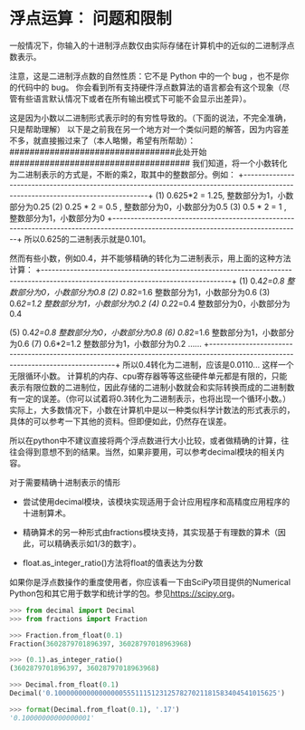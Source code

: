 # 浮点运算︰ 问题和限制

一般情况下，你输入的十进制浮点数仅由实际存储在计算机中的近似的二进制浮点数表示。

注意，这是二进制浮点数的自然性质：它不是 Python 中的一个 bug ，也不是你的代码中的 bug。
你会看到所有支持硬件浮点数算法的语言都会有这个现象（尽管有些语言默认情况下或者在所有输出模式下可能不会显示出差异）。

这是因为小数以二进制形式表示时的有穷性导致的。（下面的说法，不完全准确，只是帮助理解）
以下是之前我在另一个地方对一个类似问题的解答，因为内容差不多，就直接搬过来了（本人略懒，希望有所帮助）：
#################################此处开始####################################
我们知道，将一个小数转化为二进制表示的方式是，不断的乘2，取其中的整数部分。例如：
+----------------------------------------------------------------------------------------------------------------------------------+
(1) 0.625*2 = 1.25, 整数部分为1，小数部分为0.25
(2) 0.25 * 2 = 0.5 , 整数部分为0，小数部分为0.5
(3) 0.5 * 2 = 1 , 整数部分为1，小数部分为0
+----------------------------------------------------------------------------------------------------------------------------------+
所以0.625的二进制表示就是0.101。

然而有些小数，例如0.4，并不能够精确的转化为二进制表示，用上面的这种方法计算：
+----------------------------------------------------------------------------------------------------------------------------------+
(1) 0.4*2=0.8 整数部分为0，小数部分为0.8
(2) 0.8*2=1.6 整数部分为1，小数部分为0.6
(3) 0.6*2=1.2 整数部分为1，小数部分为0.2
(4) 0.2*2=0.4 整数部分为0，小数部分为0.4

(5) 0.4*2=0.8 整数部分为0，小数部分为0.8
(6) 0.8*2=1.6 整数部分为1，小数部分为0.6
(7) 0.6*2=1.2 整数部分为1，小数部分为0.2
……
+----------------------------------------------------------------------------------------------------------------------------------+
所以0.4转化为二进制，应该是0.0110... 这样一个无限循环小数。
计算机的内存、cpu寄存器等等这些硬件单元都是有限的，只能表示有限位数的二进制位，因此存储的二进制小数就会和实际转换而成的二进制数有一定的误差。（你可以试着将0.3转化为二进制表示，也将出现一个循环小数。）
实际上，大多数情况下，小数在计算机中是以一种类似科学计数法的形式表示的，具体的可以参考一下其他的资料。但即便如此，仍然存在误差。

所以在python中不建议直接将两个浮点数进行大小比较，或者做精确的计算，往往会得到意想不到的结果。当然，如果非要用，可以参考decimal模块的相关内容。


对于需要精确十进制表示的情形

* 尝试使用decimal模块，该模块实现适用于会计应用程序和高精度应用程序的十进制算术。

* 精确算术的另一种形式由fractions模块支持，其实现基于有理数的算术（因此，可以精确表示如1/3的数字）。

* float.as_integer_ratio()方法将float的值表达为分数

如果你是浮点数操作的重度使用者，你应该看一下由SciPy项目提供的Numerical Python包和其它用于数学和统计学的包。参见<https://scipy.org>。
``` python
>>> from decimal import Decimal
>>> from fractions import Fraction

>>> Fraction.from_float(0.1)
Fraction(3602879701896397, 36028797018963968)

>>> (0.1).as_integer_ratio()
(3602879701896397, 36028797018963968)

>>> Decimal.from_float(0.1)
Decimal('0.1000000000000000055511151231257827021181583404541015625')

>>> format(Decimal.from_float(0.1), '.17')
'0.10000000000000001'
```